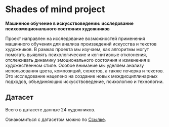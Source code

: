 # Shades of mind project

**Машинное обучение в искусствоведении: исследование психоэмоционального состояния художников**

Проект направлен на исследование возможностей применения машинного обучения для анализа произведений искусства и текстов художников. В рамках проекта мы изучаем, как алгоритмы могут помогать выявлять психологические и когнитивные отклонения, отслеживать динамику эмоционального состояния и изменения в художественном стиле. Особое внимание мы уделяем анализу использования цвета, композиций, сюжетов, а также почерка и текстов. Это исследование нацелено на создание новых междисциплинарных подходов, объединяющих искусствоведение, психологию и технологии.

## Датасет

Всего в датасете данные 24 художников.

Ознакомиться с датасетом можно по [Ссылке](https://disk.yandex.ru/client/disk/i3lab/shadows%20of%20mind/dataset).
